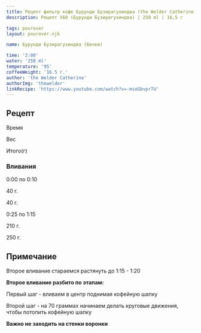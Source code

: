 ```yaml
---
title: Рецепт фильтр кофе Бурунди Бузирагухиндва (the Welder Catherine)
description: Рецепт V60 (Бурунди Бузирагухиндва) | 250 ml | 16,5 г

tags: pourover
layout: pourover.njk

name: Бурунди Бузирагухиндва (Бочки)

time: '2:00'
water: '250 ml'
temperature: '95'
coffeeWeight: '16.5 г.'
author: 'the Welder Catherine'
authorImg: 'thewelder'
linkRecipe: 'https://www.youtube.com/watch?v=-msoGbvpr7U'
---
```


## Рецепт


<div class="time-line">

Время

Вес

Итого(г)

</div>

### Вливания

<div class="time-line">

0:00 по 0:10

40 г.

40 г.

</div>

<div class="time-line">

0:25 по 1:15

210 г.

250 г.

</div>


<div class="info-warm">

## Примечание

Второе вливание стараемся растянуть до 1:15 - 1:20

__Второе вливание разбито по этапам:__

Первый шаг - вливаем в центр поднимая кофейную шапку

Второй шаг - на 70 граммах начинаем делать круговые движения, чтобы потопить кофейную шапку

__Важно не заходить на стенки воронки__
</div>
